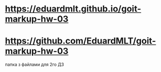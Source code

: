 # https://eduardmlt.github.io/goit-markup-hw-03
# https://github.com/EduardMLT/goit-markup-hw-03

папка з файлами для 2го ДЗ 
